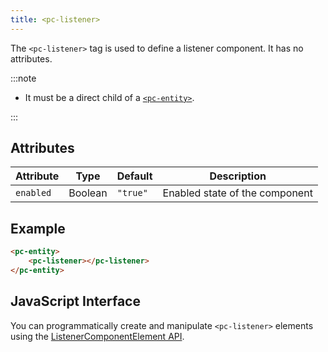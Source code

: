 ```yaml
---
title: <pc-listener>
---
```


The `<pc-listener>` tag is used to define a listener component. It has no attributes.

:::note

* It must be a direct child of a [`<pc-entity>`](../pc-entity).

:::

## Attributes

| Attribute | Type | Default | Description |
| --- | --- | --- | --- |
| `enabled` | Boolean | `"true"` | Enabled state of the component |

## Example

```html
<pc-entity>
    <pc-listener></pc-listener>
</pc-entity>
```

## JavaScript Interface

You can programmatically create and manipulate `<pc-listener>` elements using the [ListenerComponentElement API](https://api.playcanvas.com/web-components/classes/ListenerComponentElement.html).
